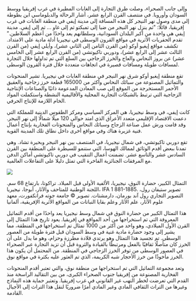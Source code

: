 وإلى جانب الصحراء، وصلت طرق التجارة إلى الغابات المطيرة في غرب إفريقيا ووسط السودان وأوروبا. في منتصف القرن الرابع عشر، أشار الرحالة والدبلوماسي ابن بطوطة إلى مدى وصول نهر النيجر كل هذه المسافة إلى مدينة إيفي في منطقة الغابات في غرب إفريقيا، قائلًا: "ثم ينزل نهر النيجر من ضيا إلى تمبكتو ثم إلى غاو ... ثم إلى إيفي. مدينة إيفي هي واحدة من أكبر البلدان السودانية، وسلطانهم يعد واحدًا من أعظم السلاطين.”  تقدم الحفريات الأثرية في مواقع القرون الوسطى في نيجيريا أدلة مادية على الامتداد. تكشف مواقع إيغبو أوكو (من القرن الثامن إلى الثاني عشر)، وأيلي إيفي (من القرن الثالث عشر إلى الرابع عشر)، ودوربي تاكيوتشي (من القرن الرابع عشر إلى الخامس عشر) عن بروز النحاس والعاج والخرز الزجاجي بين السلع التي تم تداولها خلال التجارة لمسافات طويلة ومسافات قصيرة في اتجاهات متعددة خلال فترة القرون الوسطى.

تقع منطقة إيغبو أوكو شرق نهر النيجر في منطقة الغابات في نيجيريا. تشير المنحوتات والتماثيل المصنوعة من سبائك النحاس وأكثر من 165000 قطعة خرز زجاجية والعقيق الأحمر المستخرجة من الموقع إلى صب المعادن المدعومة ذاتيًا والصناعات الإنتاجية الزجاجية التي ترتبط بالشبكات التجارية المحلية والأقاليمية النشطة واستكملت المواد الخام اللازمة للإنتاج الحرفي.

كانت إيفي، في وسط نيجيريا، هي المركز السياسي ومركز الطقوس الدينية للمملكة التي دعمت الاقتصاد الإقليمي متعدد الأعراق الذي امتد حوالي 120 ميلًا شمالًا إلى نهر النيجر. وقد قامت ورش عمل صناعة الزجاج وسبائك النحاس والمنحوتات الفخارية بإنتاج أعمال فنية غزيرة هناك وفي مواقع أخرى داخل نطاق تلك المدينة القوية.

تقع دوربي تاكيوتشي، في شمال نيجيريا، في المنتصف بين نهر النيجر وبحيرة تشاد. وهي تمدنا ببعض أقدم الوثائق لممالك الهوسا، التي ستنمو للسيطرة على المنطقة بين القرن السادس عشر والتاسع عشر. تضمنت أعمال التنقيب في دوربي تاكيوتشي أماكن الدفن مع المرفقات الجنائزية الفاخرة التي تمثل دليلا على التفاعلات العالمية.

<img class="img-fluid text-centered" src="/img/works/37/37_640x.jpg">
<p class="small">
التمثال الكبير، حضارة النوق، نيجيريا، الألفية الأولى قبل الميلاد. تراكوتا، بارتفاع 68 سم. اللجنة الوطنية للمتاحف والآثار، أبوجا، نيجيريا، IFA 1 881-1885. تصوير ستيفان رول، التصوير التجاري رول آند بورمان، دارمشتات. تصوير © جامعة جوته فرانكفورت، معهد علوم الآثار، علم الآثار وعلم بقايا النباتات من المواقع الأثرية الإفريقية، ألمانيا
</p>

هذا التمثال الكبير من حضارة النوق في شمال وسط نيجيريا يعد واحدًا من أقدم التماثيل المعروفة التي تم استخراجها من أحد المواقع في إفريقيا.  يعود تاريخ هذا التمثال إلى القرن الأول الميلادي، وهو واحد من أكثر من 1000 تمثال تم استخراجها في المنطقة، مما يشير إلى وجود حضارة مادية غنية في وسط السودان قبل فترة طويلة من العصور الوسطى. تم تجسيد هذا التمثال وهو يرتدي قلادة مطرزة وحزام، وهو ما يدل على أن الخرز كان متأصلًا ثقافيًا بالفعل ومرتبطًا بالقيادة والثروة قبل أن تزيد التجارة عبر الصحراء في العصور الوسطى من توفر الخرز الزجاجي في المنطقة. من المحتمل أن يكون هذا الخرز مأخوذًا من خرز الأحجار شبه الكريمة، الذي تم العثور عليه بكثرة في مواقع نوق. 

وتعد مجموعة التماثيل التي تم استخراجها من منطقة نوق، والتي تعتبر أقدم المنحوتات الفخارية المصنوعة من إفريقيا جنوب الصحراء الكبرى، من بين التقاليد الراسخة منذ القدم التي تعرضت لخطر النهب غير القانوني في غرب إفريقيا. وتعتبر حماية هذه النماذج وغيرها من التراث الثقافي المادي وغير المادي أمرًا ضروريًا لنقل هذا التراث إلى الأجيال القادمة.